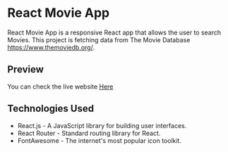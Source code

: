 # React Movie App

React Movie App is a responsive React app that allows the user to search Movies. This project is fetching data from The Movie Database https://www.themoviedb.org/.

## Preview

You can check the live website [Here]( https://sleepy-fjord-45445.herokuapp.com/)

## Technologies Used

* React.js - A JavaScript library for building user interfaces.
* React Router - Standard routing library for React.
* FontAwesome - The internet's most popular icon toolkit.
